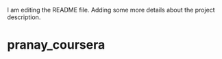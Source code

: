 I am editing the README file. Adding some more details about the project description.
# pranay_coursera
